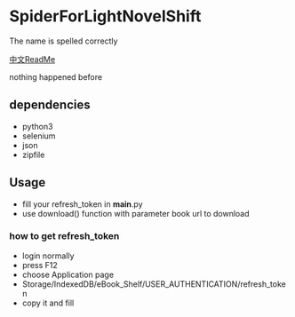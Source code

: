 # SpiderForLightNovelShift
The name is spelled correctly

[中文ReadMe](https://github.com/anshangPro/SpiderForLightNovelShift/README_cn.md)

nothing happened before

## dependencies
- python3
- selenium
- json
- zipfile

## Usage
- fill your refresh_token in __main__.py
- use download() function with parameter book url to download
### how to get refresh_token
- login normally
- press F12
- choose Application page
- Storage/IndexedDB/eBook_Shelf/USER_AUTHENTICATION/refresh_token
- copy it and fill
